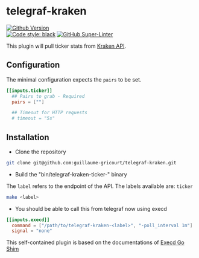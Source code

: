 # telegraf-kraken

[![Github Version](https://img.shields.io/github/v/release/guillaume-gricourt/telegraf-kraken?display_name=tag&sort=semver)](version)  
[![Code style: black](https://img.shields.io/badge/code%20style-black-000000.svg)](https://github.com/psf/black) [![GitHub Super-Linter](https://github.com/guillaume-gricourt/telegraf-kraken/workflows/Tests/badge.svg)](https://github.com/marketplace/actions/super-linter)  

This plugin will pull ticker stats from [Kraken API](https://docs.kraken.com/rest/#section/General-Usage/Support).

## Configuration

The minimal configuration expects the `pairs` to be set.

```toml
[[inputs.ticker]]
  ## Pairs to grab - Required
  pairs = [""]

  ## Timeout for HTTP requests
  # timeout = "5s"
```

## Installation

* Clone the repository

```sh
git clone git@github.com:guillaume-gricourt/telegraf-kraken.git
```

* Build the "bin/telegraf-kraken-ticker-<label>" binary

The `label` refers to the endpoint of the API.
The labels available are: `ticker`

```sh
make <label>
```

* You should be able to call this from telegraf now using execd

```toml
[[inputs.execd]]
  command = ["/path/to/telegraf-kraken-<label>", "-poll_interval 1m"]
  signal = "none"
```

This self-contained plugin is based on the documentations of [Execd Go Shim](https://github.com/influxdata/telegraf/blob/effe112473a6bd8991ef8c12e293353c92f1d538/plugins/common/shim/README.md)
